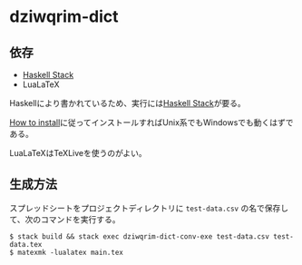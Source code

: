 # dziwqrim-dict
## 依存

- [Haskell Stack](https://docs.haskellstack.org/en/stable/README/)
- LuaLaTeX

Haskellにより書かれているため、実行には[Haskell Stack](https://docs.haskellstack.org/en/stable/README/)が要る。

[How to install](https://docs.haskellstack.org/en/stable/README/#how-to-install)に従ってインストールすればUnix系でもWindowsでも動くはずである。

LuaLaTeXはTeXLiveを使うのがよい。

## 生成方法
スプレッドシートをプロジェクトディレクトリに `test-data.csv` の名で保存して、次のコマンドを実行する。

```
$ stack build && stack exec dziwqrim-dict-conv-exe test-data.csv test-data.tex
$ matexmk -lualatex main.tex
```
